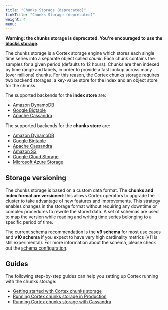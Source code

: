```yaml
---
title: "Chunks Storage (deprecated)"
linkTitle: "Chunks Storage (deprecated)"
weight: 4
menu:
---
```


**Warning: the chunks storage is deprecated. You're encouraged to use the [blocks storage](../blocks-storage/_index.md).**

The chunks storage is a Cortex storage engine which stores each single time series into a separate object called _chunk_. Each chunk contains the samples for a given period (defaults to 12 hours). Chunks are then indexed by time range and labels, in order to provide a fast lookup across many (over millions) chunks. For this reason, the Cortex chunks storage requires two backend storages: a key-value store for the index and an object store for the chunks.

The supported backends for the **index store** are:

- [Amazon DynamoDB](https://aws.amazon.com/dynamodb)
- [Google Bigtable](https://cloud.google.com/bigtable)
- [Apache Cassandra](https://cassandra.apache.org)

The supported backends for the **chunks store** are:

- [Amazon DynamoDB](https://aws.amazon.com/dynamodb)
- [Google Bigtable](https://cloud.google.com/bigtable)
- [Apache Cassandra](https://cassandra.apache.org)
- [Amazon S3](https://aws.amazon.com/s3)
- [Google Cloud Storage](https://cloud.google.com/storage/)
- [Microsoft Azure Storage](https://azure.microsoft.com/en-us/services/storage/)

## Storage versioning

The chunks storage is based on a custom data format. The **chunks and index format are versioned**: this allows Cortex operators to upgrade the cluster to take advantage of new features and improvements. This strategy enables changes in the storage format without requiring any downtime or complex procedures to rewrite the stored data. A set of schemas are used to map the version while reading and writing time series belonging to a specific period of time.

The current schema recommendation is the **v9 schema** for most use cases and **v10 schema** if you expect to have very high cardinality metrics (v11 is still experimental). For more information about the schema, please check out the [schema configuration](schema-config.md).

## Guides

The following step-by-step guides can help you setting up Cortex running with the chunks storage:

- [Getting started with Cortex chunks storage](./chunks-storage-getting-started.md)
- [Running Cortex chunks storage in Production](./running-chunks-storage-in-production.md)
- [Running Cortex chunks storage with Cassandra](./running-chunks-storage-with-cassandra.md)
